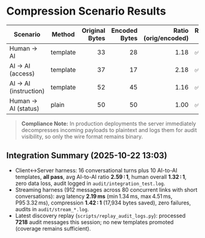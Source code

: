 # Compression Scenario Results

| Scenario | Method | Original Bytes | Encoded Bytes | Ratio (orig/encoded) | Round-trip |
|---|---|---:|---:|---:|---|
| Human → AI | template | 33 | 28 | 1.18 | ✅ |
| AI → AI (access) | template | 37 | 17 | 2.18 | ✅ |
| AI → AI (instruction) | template | 52 | 45 | 1.16 | ✅ |
| Human → AI (status) | plain | 50 | 50 | 1.00 | ✅ |
> **Compliance Note:** In production deployments the server immediately decompresses incoming payloads to plaintext and logs them for audit visibility, so only the wire format remains binary.

## Integration Summary (2025-10-22 13:03)

- Client↔Server harness: 16 conversational turns plus 10 AI-to-AI templates, **all pass**, avg AI-to-AI ratio **2.59 : 1**, human overall **1.32 : 1**, zero data loss, audit logged in `audit/integration_test.log`.
- Streaming harness (912 messages across 80 concurrent links with short conversations): avg latency **2.19 ms** (min 1.34 ms, max 4.51 ms, P95 3.32 ms), compression **1.42 : 1** (17,934 bytes saved), zero failures, audits in `audit/stream_*.log`.
- Latest discovery replay (`scripts/replay_audit_logs.py`): processed **7218** audit messages this session; no new templates promoted (coverage remains sufficient).

